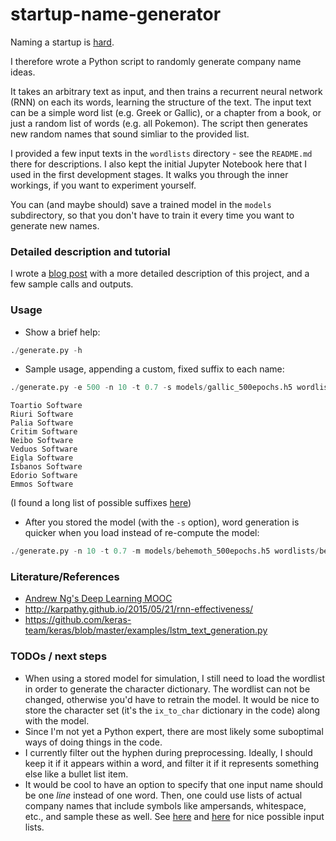 # startup-name-generator

Naming a startup is [hard](https://mashable.com/2012/10/04/startup-naming/). 

I therefore wrote a Python script to randomly generate company name ideas.

It takes an arbitrary text as input, and then trains a recurrent neural network (RNN) on each its words, learning the structure of the text. The input text can be a simple word list (e.g. Greek or Gallic), or a chapter from a book, or just a random list of words (e.g. all Pokemon). The script then generates new random names that sound simliar to the provided list.

I provided a few input texts in the `wordlists` directory - see the `README.md` there for descriptions. I also kept the initial Jupyter Notebook here that I used in the first development stages. It walks you through the inner workings, if you want to experiment yourself.

You can (and maybe should) save a trained model in the `models` subdirectory, so that you don't have to train it every time you want to generate new names.

### Detailed description and tutorial

I wrote a [blog post](http://alpha-epsilon.de/python/2018/04/04/an-lstm-based-startup-name-generator/) with a more detailed description of this project, and a few sample calls and outputs.

### Usage

- Show a brief help:

```python
./generate.py -h
```

- Sample usage, appending a custom, fixed suffix to each name:

```python
./generate.py -e 500 -n 10 -t 0.7 -s models/gallic_500epochs.h5 wordlists/gallic.txt --suffix Software
```

```
Toartio Software
Riuri Software
Palia Software
Critim Software
Neibo Software
Veduos Software
Eigla Software
Isbanos Software
Edorio Software
Emmos Software
```

(I found a long list of possible suffixes [here](https://www.reddit.com/r/Entrepreneur/comments/4jfrgl/is_there_a_list_of_generic_company_name_endings/))

- After you stored the model (with the `-s` option), word generation is quicker when you load instead of re-compute the model:

```python
./generate.py -n 10 -t 0.7 -m models/behemoth_500epochs.h5 wordlists/behemoth.txt --suffix Labs
```

### Literature/References

- [Andrew Ng's Deep Learning MOOC](https://www.deeplearning.ai/)
- http://karpathy.github.io/2015/05/21/rnn-effectiveness/
- https://github.com/keras-team/keras/blob/master/examples/lstm_text_generation.py

### TODOs / next steps

- When using a stored model for simulation, I still need to load the wordlist in order to generate the character dictionary. The wordlist can not be changed, otherwise you'd have to retrain the model. It would be nice to store the character set (it's the `ix_to_char` dictionary in the code) along with the model.
- Since I'm not yet a Python expert, there are most likely some suboptimal ways of doing things in the code.
- I currently filter out the hyphen during preprocessing. Ideally, I should keep it if it appears within a word, and filter it if it represents something else like a bullet list item.
- It would be cool to have an option to specify that one input name should be one *line* instead of one word. Then, one could use lists of actual company names that include symbols like ampersands, whitespace, etc., and sample these as well. See [here](https://www.wordlab.com/archives/company-names-list) and [here](https://www.sec.gov/rules/other/4-460list.htm) for nice possible input lists.
